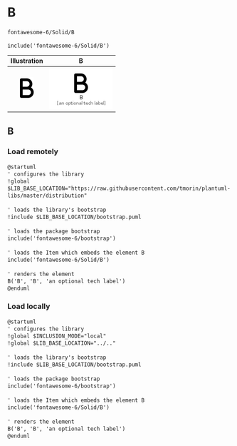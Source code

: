 # B


```text
fontawesome-6/Solid/B
```

```text
include('fontawesome-6/Solid/B')
```



| Illustration | B |
| :---: | :---: |
| ![illustration for Illustration](../../fontawesome-6/Solid/B.png) | ![illustration for B](../../fontawesome-6/Solid/B.Local.png) |




## B

### Load remotely
```plantuml
@startuml
' configures the library
!global $LIB_BASE_LOCATION="https://raw.githubusercontent.com/tmorin/plantuml-libs/master/distribution"

' loads the library's bootstrap
!include $LIB_BASE_LOCATION/bootstrap.puml

' loads the package bootstrap
include('fontawesome-6/bootstrap')

' loads the Item which embeds the element B
include('fontawesome-6/Solid/B')

' renders the element
B('B', 'B', 'an optional tech label')
@enduml
```

### Load locally
```plantuml
@startuml
' configures the library
!global $INCLUSION_MODE="local"
!global $LIB_BASE_LOCATION="../.."

' loads the library's bootstrap
!include $LIB_BASE_LOCATION/bootstrap.puml

' loads the package bootstrap
include('fontawesome-6/bootstrap')

' loads the Item which embeds the element B
include('fontawesome-6/Solid/B')

' renders the element
B('B', 'B', 'an optional tech label')
@enduml
```

